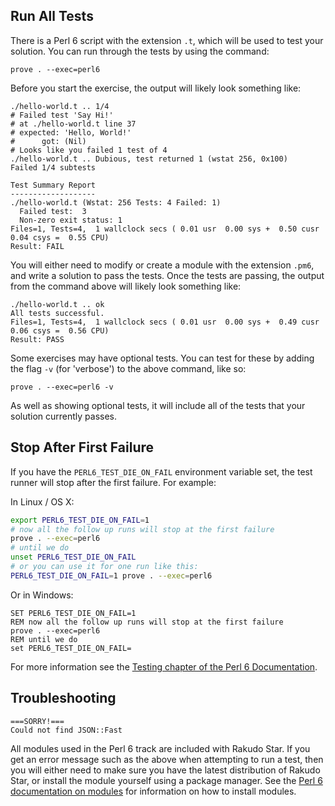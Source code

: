 ## Run All Tests

There is a Perl 6 script with the extension `.t`, which will be used to test
your solution. You can run through the tests by using the command:

`prove . --exec=perl6`

Before you start the exercise, the output will likely look something like:

```
./hello-world.t .. 1/4 
# Failed test 'Say Hi!'
# at ./hello-world.t line 37
# expected: 'Hello, World!'
#      got: (Nil)
# Looks like you failed 1 test of 4
./hello-world.t .. Dubious, test returned 1 (wstat 256, 0x100)
Failed 1/4 subtests 

Test Summary Report
-------------------
./hello-world.t (Wstat: 256 Tests: 4 Failed: 1)
  Failed test:  3
  Non-zero exit status: 1
Files=1, Tests=4,  1 wallclock secs ( 0.01 usr  0.00 sys +  0.50 cusr  0.04 csys =  0.55 CPU)
Result: FAIL
```
You will either need to modify or create a module with the extension `.pm6`, and
write a solution to pass the tests. Once the tests are passing, the output from
the command above will likely look something like:

```
./hello-world.t .. ok
All tests successful.
Files=1, Tests=4,  1 wallclock secs ( 0.01 usr  0.00 sys +  0.49 cusr  0.06 csys =  0.56 CPU)
Result: PASS
```

Some exercises may have optional tests. You can test for these by adding the
flag `-v` (for 'verbose') to the above command, like so:

`prove . --exec=perl6 -v`

As well as showing optional tests, it will include all of the tests that your solution currently passes.

## Stop After First Failure

If you have the `PERL6_TEST_DIE_ON_FAIL` environment variable set, the test
runner will stop after the first failure. For example:

In Linux / OS X:

```bash
export PERL6_TEST_DIE_ON_FAIL=1
# now all the follow up runs will stop at the first failure
prove . --exec=perl6
# until we do
unset PERL6_TEST_DIE_ON_FAIL
# or you can use it for one run like this:
PERL6_TEST_DIE_ON_FAIL=1 prove . --exec=perl6
```

Or in Windows:

```
SET PERL6_TEST_DIE_ON_FAIL=1
REM now all the follow up runs will stop at the first failure
prove . --exec=perl6
REM until we do
set PERL6_TEST_DIE_ON_FAIL=
```

For more information see the
[Testing chapter of the Perl 6 Documentation](https://docs.perl6.org/language/testing.html).

## Troubleshooting

```
===SORRY!===
Could not find JSON::Fast
```

All modules used in the Perl 6 track are included with Rakudo Star. If you get an
error message such as the above when attempting to run a test, then you will either
need to make sure you have the latest distribution of Rakudo Star, or install the
module yourself using a package manager. See the
[Perl 6 documentation on modules](https://docs.perl6.org/language/modules#Looking_for_and_installing_modules.)
for information on how to install modules.
